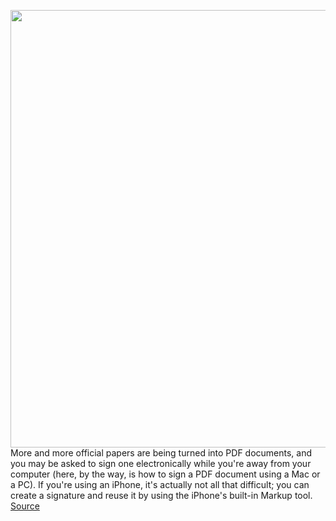 <img src='https://cdn.vox-cdn.com/thumbor/51O_QlPSR_UU-zlQJfaopWQtcSs=/0x0:2040x1360/1200x800/filters:focal(857x517:1183x843)/cdn.vox-cdn.com/uploads/chorus_image/image/70087982/akrales_210917_4760_0361.0.jpg' width='700px' /><br/>
More and more official papers are being turned into PDF documents, and you may be asked to sign one electronically while you're away from your computer (here, by the way, is how to sign a PDF document using a Mac or a PC). If you're using an iPhone, it's actually not all that difficult; you can create a signature and reuse it by using the iPhone's built-in Markup tool.
<a href='https://www.theverge.com/22761773/iphone-apple-pdf-signature-markup-how-to'> Source <a/>